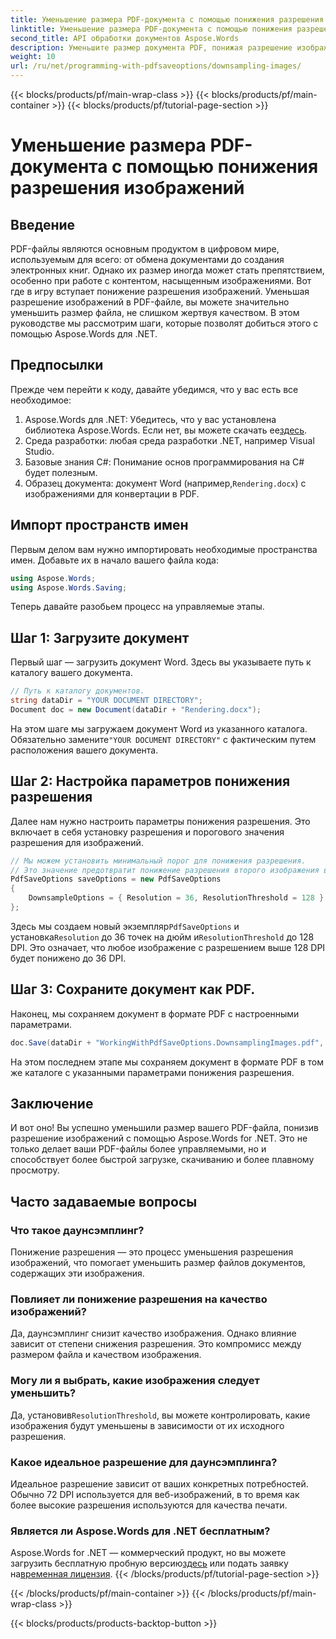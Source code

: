 ```yaml
---
title: Уменьшение размера PDF-документа с помощью понижения разрешения изображений
linktitle: Уменьшение размера PDF-документа с помощью понижения разрешения изображений
second_title: API обработки документов Aspose.Words
description: Уменьшите размер документа PDF, понижая разрешение изображений с помощью Aspose.Words для .NET. Оптимизируйте свои PDF-файлы для более быстрой загрузки и выгрузки.
weight: 10
url: /ru/net/programming-with-pdfsaveoptions/downsampling-images/
---
```


{{< blocks/products/pf/main-wrap-class >}}
{{< blocks/products/pf/main-container >}}
{{< blocks/products/pf/tutorial-page-section >}}

# Уменьшение размера PDF-документа с помощью понижения разрешения изображений

## Введение

PDF-файлы являются основным продуктом в цифровом мире, используемым для всего: от обмена документами до создания электронных книг. Однако их размер иногда может стать препятствием, особенно при работе с контентом, насыщенным изображениями. Вот где в игру вступает понижение разрешения изображений. Уменьшая разрешение изображений в PDF-файле, вы можете значительно уменьшить размер файла, не слишком жертвуя качеством. В этом руководстве мы рассмотрим шаги, которые позволят добиться этого с помощью Aspose.Words для .NET.

## Предпосылки

Прежде чем перейти к коду, давайте убедимся, что у вас есть все необходимое:

1.  Aspose.Words для .NET: Убедитесь, что у вас установлена библиотека Aspose.Words. Если нет, вы можете скачать ее[здесь](https://releases.aspose.com/words/net/).
2. Среда разработки: любая среда разработки .NET, например Visual Studio.
3. Базовые знания C#: Понимание основ программирования на C# будет полезным.
4.  Образец документа: документ Word (например,`Rendering.docx`) с изображениями для конвертации в PDF.

## Импорт пространств имен

Первым делом вам нужно импортировать необходимые пространства имен. Добавьте их в начало вашего файла кода:

```csharp
using Aspose.Words;
using Aspose.Words.Saving;
```

Теперь давайте разобьем процесс на управляемые этапы.

## Шаг 1: Загрузите документ

Первый шаг — загрузить документ Word. Здесь вы указываете путь к каталогу вашего документа.

```csharp
// Путь к каталогу документов.
string dataDir = "YOUR DOCUMENT DIRECTORY";
Document doc = new Document(dataDir + "Rendering.docx");
```

На этом шаге мы загружаем документ Word из указанного каталога. Обязательно замените`"YOUR DOCUMENT DIRECTORY"` с фактическим путем расположения вашего документа.

## Шаг 2: Настройка параметров понижения разрешения

Далее нам нужно настроить параметры понижения разрешения. Это включает в себя установку разрешения и порогового значения разрешения для изображений.

```csharp
// Мы можем установить минимальный порог для понижения разрешения.
// Это значение предотвратит понижение разрешения второго изображения во входном документе.
PdfSaveOptions saveOptions = new PdfSaveOptions
{
    DownsampleOptions = { Resolution = 36, ResolutionThreshold = 128 }
};
```

 Здесь мы создаем новый экземпляр`PdfSaveOptions` и установка`Resolution` до 36 точек на дюйм и`ResolutionThreshold` до 128 DPI. Это означает, что любое изображение с разрешением выше 128 DPI будет понижено до 36 DPI.

## Шаг 3: Сохраните документ как PDF.

Наконец, мы сохраняем документ в формате PDF с настроенными параметрами.

```csharp
doc.Save(dataDir + "WorkingWithPdfSaveOptions.DownsamplingImages.pdf", saveOptions);
```

На этом последнем этапе мы сохраняем документ в формате PDF в том же каталоге с указанными параметрами понижения разрешения.

## Заключение

И вот оно! Вы успешно уменьшили размер вашего PDF-файла, понизив разрешение изображений с помощью Aspose.Words for .NET. Это не только делает ваши PDF-файлы более управляемыми, но и способствует более быстрой загрузке, скачиванию и более плавному просмотру.

## Часто задаваемые вопросы

### Что такое даунсэмплинг?
Понижение разрешения — это процесс уменьшения разрешения изображений, что помогает уменьшить размер файлов документов, содержащих эти изображения.

### Повлияет ли понижение разрешения на качество изображений?
Да, даунсэмплинг снизит качество изображения. Однако влияние зависит от степени снижения разрешения. Это компромисс между размером файла и качеством изображения.

### Могу ли я выбрать, какие изображения следует уменьшить?
 Да, установив`ResolutionThreshold`, вы можете контролировать, какие изображения будут уменьшены в зависимости от их исходного разрешения.

### Какое идеальное разрешение для даунсэмплинга?
Идеальное разрешение зависит от ваших конкретных потребностей. Обычно 72 DPI используется для веб-изображений, в то время как более высокие разрешения используются для качества печати.

### Является ли Aspose.Words для .NET бесплатным?
 Aspose.Words for .NET — коммерческий продукт, но вы можете загрузить бесплатную пробную версию[здесь](https://releases.aspose.com/) или подать заявку на[временная лицензия](https://purchase.aspose.com/temporary-license/).
{{< /blocks/products/pf/tutorial-page-section >}}

{{< /blocks/products/pf/main-container >}}
{{< /blocks/products/pf/main-wrap-class >}}

{{< blocks/products/products-backtop-button >}}
